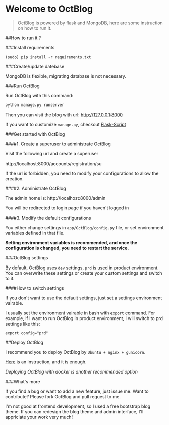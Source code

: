 Welcome to OctBlog
====================

>OctBlog is powered by flask and MongoDB, here are some instruction on how to run it.

##How to run it ?

###Install requirements

```
(sudo) pip install -r requirements.txt 
```

###Create/update datebase

MongoDB is flexible, migrating database is not necessary.


###Run OctBlog

Run OctBlog with this command:

```bash
python manage.py runserver
```

Then you can visit the blog with url: http://127.0.0.1:8000

If you want to customize `manage.py`, checkout [Flask-Script](https://flask-script.readthedocs.org/en/latest/)

###Get started with OctBlog

####1\. Create a superuser to administrate OctBlog

Visit the following url and create a superuser

http://localhost:8000/accounts/registration/su

If the url is forbidden, you need to modify your configurations to allow the creation.

####2\. Administrate OctBlog

The admin home is: http://localhost:8000/admin

You will be redirected to login page if you haven't logged in

####3\. Modify the default configurations

You either change settings in `app/OctBlog/config.py` file, or set environment variables defined in that file.

**Setting environment variables is recommended, and once the configuration is changed, you need to restart the service.**


###OctBlog settings

By default, OctBlog uses `dev` settings, `prd` is used in product environment. You can overwrite these settings or create your custom settings and switch to it.

####How to switch settings

If you don't want to use the default settings, just set a settings environment vairable.

I usually set the environment vairable in bash with `export` command. For example, if I want to run OctBlog in product environment, I will switch to prd settings like this:

```
export config="prd"
```

##Deploy OctBlog

I recommend you to deploy OctBlog by `Ubuntu + nginx + gunicorn`.

[Here](http://flask.pocoo.org/docs/0.10/deploying/wsgi-standalone/) is an instruction, and it is enough.

*Deploying OctBlog with docker is another recommended option*

###What's more

If you find a bug or want to add a new feature, just issue me.
Want to contribute? Please fork OctBlog and pull request to me.

I'm not good at frontend development, so I used a free bootstrap blog theme. If you can redesign the blog theme and admin interface, I'll appriciate your work very much!

